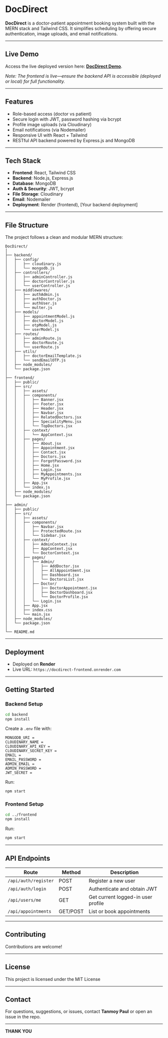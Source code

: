 
# DocDirect

**DocDirect** is a doctor-patient appointment booking system built with the MERN stack and Tailwind CSS. It simplifies scheduling by offering secure authentication, image uploads, and email notifications.

---

## Live Demo

Access the live deployed version here: **[DocDirect Demo](https://docdirect-frontend.onrender.com)**.

*Note: The frontend is live—ensure the backend API is accessible (deployed or local) for full functionality.*

---

## Features

- Role-based access (doctor vs patient)
- Secure login with JWT, password hashing via bcrypt
- Profile image uploads (via Cloudinary)
- Email notifications (via Nodemailer)
- Responsive UI with React + Tailwind
- RESTful API backend powered by Express.js and MongoDB

---

## Tech Stack

- **Frontend**: React, Tailwind CSS  
- **Backend**: Node.js, Express.js  
- **Database**: MongoDB  
- **Auth & Security**: JWT, bcrypt  
- **File Storage**: Cloudinary  
- **Email**: Nodemailer  
- **Deployment**: Render (frontend), [Your backend deployment]

---

## File Structure

The project follows a clean and modular MERN structure:

```
DocDirect/
│
├── backend/
│   ├── config/
│   │   ├── cloudinary.js
│   │   └── mongodb.js
│   ├── controllers/
│   │   ├── adminController.js
│   │   ├── doctorController.js
│   │   └── userController.js
│   ├── middlewares/
│   │   ├── authAdmin.js
│   │   ├── authDoctor.js
│   │   ├── authUser.js
│   │   └── multer.js
│   ├── models/
│   │   ├── appointmentModel.js
│   │   ├── doctorModel.js
│   │   ├── otpModel.js
│   │   └── userModel.js
│   ├── routes/
│   │   ├── adminRoute.js
│   │   ├── doctorRoute.js
│   │   └── userRoute.js
│   ├── utils/
│   │   ├── doctorEmailTemplate.js
│   │   └── sendEmailOTP.js
│   ├── node_modules/
│   └── package.json
│
├── frontend/
│   ├── public/
│   ├── src/
│   │   ├── assets/
│   │   ├── components/
│   │   │   ├── Banner.jsx
│   │   │   ├── Footer.jsx
│   │   │   ├── Header.jsx
│   │   │   ├── Navbar.jsx
│   │   │   ├── RelatedDoctors.jsx
│   │   │   ├── SpecialityMenu.jsx
│   │   │   └── TopDoctors.jsx
│   │   ├── context/
│   │   │   └── AppContext.jsx
│   │   ├── pages/
│   │   │   ├── About.jsx
│   │   │   ├── Appointment.jsx
│   │   │   ├── Contact.jsx
│   │   │   ├── Doctors.jsx
│   │   │   ├── ForgotPassword.jsx
│   │   │   ├── Home.jsx
│   │   │   ├── Login.jsx
│   │   │   ├── MyAppointments.jsx
│   │   │   └── MyProfile.jsx
│   │   ├── App.jsx
│   │   └── index.js
│   ├── node_modules/
│   └── package.json
│
├── admin/
│   ├── public/
│   ├── src/
│   │   ├── assets/
│   │   ├── components/
│   │   │   ├── Navbar.jsx
│   │   │   ├── ProtectedRoute.jsx
│   │   │   └── Sidebar.jsx
│   │   ├── context/
│   │   │   ├── AdminContext.jsx
│   │   │   ├── AppContext.jsx
│   │   │   └── DoctorContext.jsx
│   │   ├── pages/
│   │   │   ├── Admin/
│   │   │   │   ├── AddDoctor.jsx
│   │   │   │   ├── AllAppointment.jsx
│   │   │   │   ├── Dashboard.jsx
│   │   │   │   └── DoctorsList.jsx
│   │   │   ├── Doctor/
│   │   │   │   ├── DoctorAppointment.jsx
│   │   │   │   ├── DoctorDashboard.jsx
│   │   │   │   └── DoctorProfile.jsx
│   │   │   └── Login.jsx
│   │   ├── App.jsx
│   │   ├── index.css
│   │   └── main.jsx
│   ├── node_modules/
│   └── package.json
│
└── README.md

```

---

## Deployment

- Deployed on **Render**
- Live URL: `https://docdirect-frontend.onrender.com`

---

## Getting Started

### Backend Setup

```bash
cd backend
npm install
```
Create a `.env` file with:

```env
MONGODB_URI =
CLOUDINARY_NAME =
CLOUDINARY_API_KEY =
CLOUDINARY_SECRET_KEY =
EMAIL =
EMAIL_PASSWORD =
ADMIN_EMAIL =
ADMIN_PASSWORD =
JWT_SECRET = 
```
Run:
```bash
npm start
```

### Frontend Setup

```bash
cd ../frontend
npm install
```

Run:
```bash
npm start
```

---

## API Endpoints

| Route                | Method | Description                        |
|---------------------|--------|------------------------------------|
| `/api/auth/register` | POST   | Register a new user                |
| `/api/auth/login`    | POST   | Authenticate and obtain JWT        |
| `/api/users/me`      | GET    | Get current logged-in user profile |
| `/api/appointments`  | GET/POST | List or book appointments        |

---

## Contributing

Contributions are welcome!

---

## License

This project is licensed under the MIT License

---

## Contact

For questions, suggestions, or issues, contact **Tanmoy Paul** or open an issue in the repo.

---

**THANK YOU**
